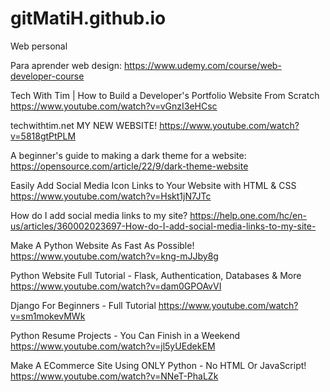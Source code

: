 # gitMatiH.github.io
Web personal

Para aprender web design:
https://www.udemy.com/course/web-developer-course

Tech With Tim | How to Build a Developer's Portfolio Website From Scratch
https://www.youtube.com/watch?v=vGnzI3eHCsc

techwithtim.net MY NEW WEBSITE!
https://www.youtube.com/watch?v=5818gtPtPLM

A beginner's guide to making a dark theme for a website:
https://opensource.com/article/22/9/dark-theme-website

Easily Add Social Media Icon Links to Your Website with HTML & CSS
https://www.youtube.com/watch?v=Hskt1jN7JTc

How do I add social media links to my site?
https://help.one.com/hc/en-us/articles/360002023697-How-do-I-add-social-media-links-to-my-site-

Make A Python Website As Fast As Possible!
https://www.youtube.com/watch?v=kng-mJJby8g

Python Website Full Tutorial - Flask, Authentication, Databases & More
https://www.youtube.com/watch?v=dam0GPOAvVI

Django For Beginners - Full Tutorial
https://www.youtube.com/watch?v=sm1mokevMWk

Python Resume Projects - You Can Finish in a Weekend
https://www.youtube.com/watch?v=jl5yUEdekEM

Make A ECommerce Site Using ONLY Python - No HTML Or JavaScript!
https://www.youtube.com/watch?v=NNeT-PhaLZk
